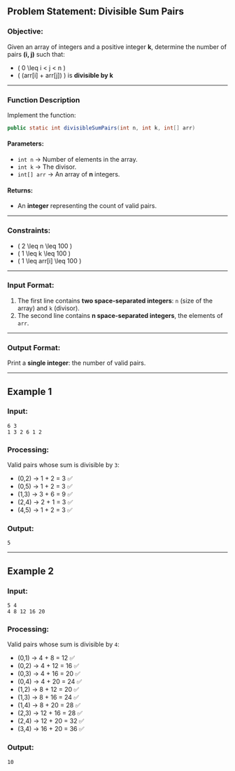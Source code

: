 ## **Problem Statement: Divisible Sum Pairs**  

### **Objective:**  
Given an array of integers and a positive integer **k**, determine the number of pairs **(i, j)** such that:  
- \( 0 \leq i < j < n \)  
- \( (arr[i] + arr[j]) \) is **divisible by k**  

---

### **Function Description**  
Implement the function:  
```java
public static int divisibleSumPairs(int n, int k, int[] arr)
```
#### **Parameters:**
- `int n` → Number of elements in the array.
- `int k` → The divisor.
- `int[] arr` → An array of **n** integers.

#### **Returns:**  
- An **integer** representing the count of valid pairs.

---

### **Constraints:**  
- \( 2 \leq n \leq 100 \)  
- \( 1 \leq k \leq 100 \)  
- \( 1 \leq arr[i] \leq 100 \)  

---

### **Input Format:**  
1. The first line contains **two space-separated integers**: `n` (size of the array) and `k` (divisor).  
2. The second line contains **n space-separated integers**, the elements of `arr`.

---

### **Output Format:**  
Print a **single integer**: the number of valid pairs.

---

## **Example 1**  

### **Input:**  
```
6 3
1 3 2 6 1 2
```
### **Processing:**  
Valid pairs whose sum is divisible by `3`:
- (0,2) → 1 + 2 = 3 ✅
- (0,5) → 1 + 2 = 3 ✅
- (1,3) → 3 + 6 = 9 ✅
- (2,4) → 2 + 1 = 3 ✅
- (4,5) → 1 + 2 = 3 ✅

### **Output:**  
```
5
```

---

## **Example 2**  

### **Input:**  
```
5 4
4 8 12 16 20
```
### **Processing:**  
Valid pairs whose sum is divisible by `4`:
- (0,1) → 4 + 8 = 12 ✅
- (0,2) → 4 + 12 = 16 ✅
- (0,3) → 4 + 16 = 20 ✅
- (0,4) → 4 + 20 = 24 ✅
- (1,2) → 8 + 12 = 20 ✅
- (1,3) → 8 + 16 = 24 ✅
- (1,4) → 8 + 20 = 28 ✅
- (2,3) → 12 + 16 = 28 ✅
- (2,4) → 12 + 20 = 32 ✅
- (3,4) → 16 + 20 = 36 ✅

### **Output:**  
```
10
```
